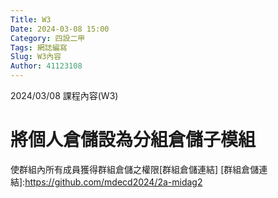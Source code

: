 ```yaml
---
Title: W3
Date: 2024-03-08 15:00
Category: 四設二甲
Tags: 網誌編寫
Slug: W3內容
Author: 41123108
---
```


2024/03/08 課程內容(W3)

<!-- PELICAN_END_SUMMARY -->

# 將個人倉儲設為分組倉儲子模組
使群組內所有成員獲得群組倉儲之權限[群組倉儲連結]
[群組倉儲連結]:https://github.com/mdecd2024/2a-midag2

